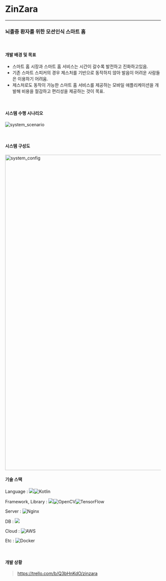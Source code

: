 # ZinZara
---------------

### 뇌졸중 환자를 위한 모션인식 스마트 홈

<br>

#### 개발 배경 및 목표

- 스마트 홈 시장과 스마트 홈 서비스는 시간이 갈수록 발전하고 진화하고있음.
- 기존 스마트 스피커의 경우 제스처를 기반으로 동작하지 않아 발음이 어려운 사람들은 이용하기 어려움.
- 제스처로도 동작이 가능한 스마트 홈 서비스를 제공하는 모바일 애플리케이션을 개발해 비용을 절감하고 편리성을 제공하는 것이 목표.

<br>

#### 시스템 수행 시나리오

![system_scenario](C:\Users\User\Desktop\system_scenario.png)

<br>

#### 시스템 구성도
<img width="1020" alt="system_config" src="https://user-images.githubusercontent.com/98944656/153368563-c473d3c3-41fb-4485-bdb2-9a68e1405fb5.png">

<br>

#### 기술 스택

Language : <img src="https://img.shields.io/badge/python-3776AB?style=for-the-badge&logo=python&logoColor=white">![Kotlin](https://img.shields.io/badge/kotlin-%230095D5.svg?style=for-the-badge&logo=kotlin&logoColor=white)

Framework, Library : <img src="https://img.shields.io/badge/django-092E20?style=for-the-badge&logo=django&logoColor=white">![OpenCV](https://img.shields.io/badge/opencv-%23white.svg?style=for-the-badge&logo=opencv&logoColor=white)![TensorFlow](https://img.shields.io/badge/TensorFlow-%23FF6F00.svg?style=for-the-badge&logo=TensorFlow&logoColor=white)

Server : ![Nginx](https://img.shields.io/badge/nginx-%23009639.svg?style=for-the-badge&logo=nginx&logoColor=white)

DB : <img src="https://img.shields.io/badge/mariaDB-003545?style=for-the-badge&logo=mariaDB&logoColor=white">

Cloud : ![AWS](https://img.shields.io/badge/AWS-%23FF9900.svg?style=for-the-badge&logo=amazon-aws&logoColor=white)

Etc : ![Docker](https://img.shields.io/badge/docker-%230db7ed.svg?style=for-the-badge&logo=docker&logoColor=white)

<br>

#### 개발 상황

> https://trello.com/b/Q3bHnKdO/zinzara
